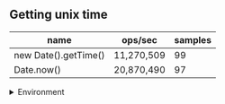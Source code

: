 ## Getting unix time

|name|ops/sec|samples|
|-|-|-|
|new Date().getTime()|11,270,509|99|
|Date.now()|20,870,490|97|


<details>
<summary>Environment</summary>

* __Machine:__ linux x64 | 4 vCPUs | 7.6GB Mem
* __Run:__ Wed Nov 08 2023 00:14:05 GMT+0000 (Coordinated Universal Time)
</details>

<!--
{"environment":{"platform":"linux","arch":"x64","cpus":4,"totalMemory":7.6085662841796875},"benchmarks":[{"name":"new Date().getTime()","opsSec":11270508.753450064,"samples":5},{"name":"Date.now()","opsSec":20870489.659960553,"samples":7}]}-->
